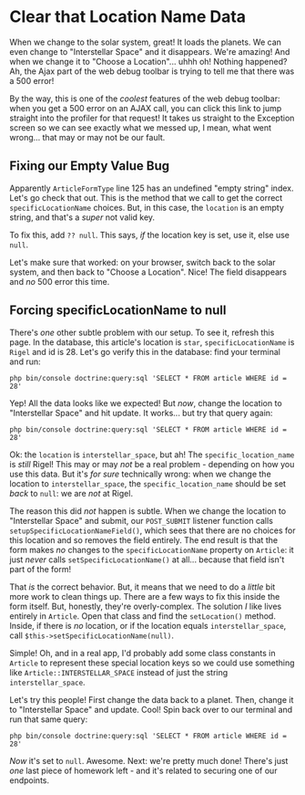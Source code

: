 # Clear that Location Name Data

When we change to the solar system, great! It loads the planets. We can even change
to "Interstellar Space" and it disappears. We're amazing! And when we change it to
"Choose a Location"... uhhh oh! Nothing happened? Ah, the Ajax part of the web debug
toolbar is trying to tell me that there was a 500 error!

By the way, this is one of the *coolest* features of the web debug toolbar: when you
get a 500 error on an AJAX call, you can click this link to jump straight into the
profiler for that request! It takes us straight to the Exception screen so we can
see exactly what we messed up, I mean, what went wrong... that may or may not be
our fault.

## Fixing our Empty Value Bug

Apparently `ArticleFormType` line 125 has an undefined "empty string" index.
Let's go check that out. This is the method that we call to get the correct
`specificLocationName` choices. But, in this case, the `location` is an empty string,
and that's a *super* not valid key.

To fix this, add `?? null`. This says, *if* the location key is set, use it,
else use `null`.

Let's make sure that worked: on your browser, switch back to the solar system,
and then back to "Choose a Location". Nice! The field disappears and *no* 500
error this time.

## Forcing specificLocationName to null

There's *one* other subtle problem with our setup. To see it, refresh this
page. In the database, this article's location is `star`, `specificLocationName`
is `Rigel` and id is 28. Let's go verify this in the database: find your terminal
and run: 

```terminal
php bin/console doctrine:query:sql 'SELECT * FROM article WHERE id = 28'
```

Yep! All the data looks like we expected! But *now*, change the location to
"Interstellar Space" and hit update. It works... but try that query again:

```terminal-silent
php bin/console doctrine:query:sql 'SELECT * FROM article WHERE id = 28'
```

Ok: the `location` is `interstellar_space`, but ah! The `specific_location_name`
is *still* Rigel! This may or may *not* be a real problem - depending on how you
use this data. But it's *for sure* technically wrong: when we change the location
to `interstellar_space`, the `specific_location_name` should be set *back* to `null`:
we are *not* at Rigel.

The reason this did *not* happen is subtle. When we change the location to
"Interstellar Space" and submit, our `POST_SUBMIT` listener function calls
`setupSpecificLocationNameField()`, which sees that there are no choices for this
location and so removes the field entirely. The end result is that the form makes
*no* changes to the `specificLocationName` property on `Article`: it just *never*
calls `setSpecificLocationName()` at all... because that field isn't part of the
form!

That *is* the correct behavior. But, it means that we need to do a *little* bit more
work to clean things up. There are a few ways to fix this inside the form itself.
But, honestly, they're overly-complex. The solution *I* like lives entirely in
`Article`. Open that class and find the `setLocation()` method. Inside, if there
is *no* location, or if the location equals `interstellar_space`,
call `$this->setSpecificLocationName(null)`.

Simple! Oh, and in a real app, I'd probably add some class constants in `Article`
to represent these special location keys so we could use something like
`Article::INTERSTELLAR_SPACE` instead of just the string `interstellar_space`.

Let's try this people! First change the data back to a planet. Then, change it
to "Interstellar Space" and update. Cool! Spin back over to our terminal and run
that same query:

```terminal-silent
php bin/console doctrine:query:sql 'SELECT * FROM article WHERE id = 28'
```

*Now* it's set to `null`. Awesome. Next: we're pretty much done! There's just
*one* last piece of homework left - and it's related to securing one of our endpoints.

